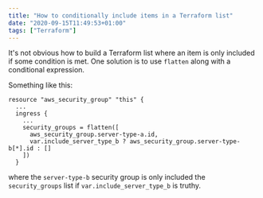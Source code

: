 ```yaml
---
title: "How to conditionally include items in a Terraform list"
date: "2020-09-15T11:49:53+01:00"
tags: ["Terraform"]
---
```


It's not obvious how to build a Terraform list where an item is only included if
some condition is met. One solution is to use `flatten` along with a conditional
expression.

Something like this:

```hcl
resource "aws_security_group" "this" {
  ...
  ingress {
    ...
    security_groups = flatten([
      aws_security_group.server-type-a.id,
      var.include_server_type_b ? aws_security_group.server-type-b[*].id : []
    ])
  }
```

where the `server-type-b` security group is only included the `security_groups`
list if `var.include_server_type_b` is truthy.
